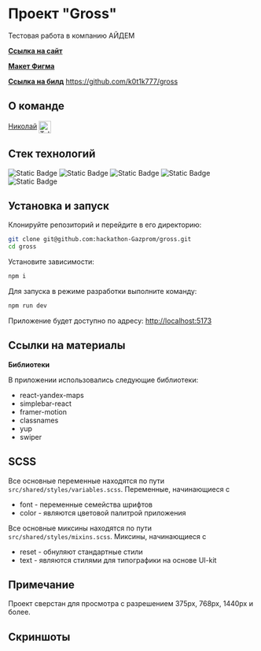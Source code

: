 # Проект "Gross"

Тестовая работа в компанию АЙДЕМ

[**Ссылка на сайт**](https://k0t1k777.github.io/gross/)

[**Макет Фигма**](https://www.figma.com/design/pHG1CEk8CHKHDd9Zxk9XcT/%D0%A2%D0%B5%D1%81%D1%82%D0%BE%D0%B2%D0%BE%D0%B5-%D0%B7%D0%B0%D0%B4%D0%B0%D0%BD%D0%B8%D0%B5?node-id=46-417&node-type=frame&t=jyG2swpKhEDTlzZI-0)

[**Ссылка на билд**]()
https://github.com/k0t1k777/gross

## О команде

[Николай](https://github.com/k0t1k777) [<span><img src="https://cdn-icons-png.flaticon.com/128/906/906377.png" height="25" align="center" alt="Telegram" title="Telegram" style="right" /></span>](https://t.me/ni_kolyaus)

## Стек технологий

![Static Badge](https://img.shields.io/badge/react-20232a?style=for-the-badge&logo=react)
![Static Badge](https://img.shields.io/badge/typescript-3178c6?style=for-the-badge&logo=typescript&logoColor=white)
![Static Badge](https://img.shields.io/badge/react_router-faf9f6?style=for-the-badge&logo=react%20router)
![Static Badge](https://img.shields.io/badge/scss-hotpink?style=for-the-badge&logo=sass&logoColor=white)
![Static Badge](https://img.shields.io/badge/html5-e34c26?style=for-the-badge&logo=html5&logoColor=white)

## Установка и запуск

Клонируйте репозиторий и перейдите в его директорию:

```bash
git clone git@github.com:hackathon-Gazprom/gross.git
cd gross
```

Установите зависимости:

```bash
npm i
```

Для запуска в режиме разработки выполните команду:

```bash
npm run dev
```

Приложение будет доступно по адресу: [http://localhost:5173](http://localhost:5173/)

## Ссылки на материалы

**Библиотеки**

В приложении использовались следующие библиотеки:

- react-yandex-maps
- simplebar-react
- framer-motion
- classnames
- yup
- swiper

## SCSS

Все основные переменные находятся по пути `src/shared/styles/variables.scss`. Переменные, начинающиеся с

- font - переменные семейства шрифтов
- color - являются цветовой палитрой приложения

Все основные миксины находятся по пути `src/shared/styles/mixins.scss`. Миксины, начинающиеся с

- reset - обнуляют стандартные стили
- text - являются стилями для типографики на основе UI-kit

## Примечание

Проект сверстан для просмотра c разрешением 375px, 768px, 1440px и более.

## Скриншоты

<!-- ![alt text](./src/assets/screenshots/pic1.JPG)
![alt text](./src/assets/screenshots/pic2.JPG)
![alt text](./src/assets/screenshots/pic3.JPG)
![alt text](./src/assets/screenshots/pic4.JPG)
![alt text](./src/assets/screenshots/pic5.JPG)
![alt text](./src/assets/screenshots/pic6.JPG)
![alt text](./src/assets/screenshots/pic7.JPG)
![alt text](./src/assets/screenshots/pic8.JPG)
![alt text](./src/assets/screenshots/pic9.JPG) -->